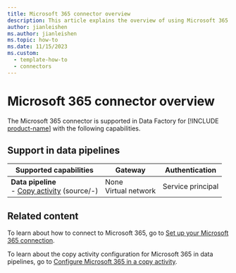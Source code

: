 ```yaml
---
title: Microsoft 365 connector overview
description: This article explains the overview of using Microsoft 365.
author: jianleishen
ms.author: jianleishen
ms.topic: how-to
ms.date: 11/15/2023
ms.custom:
  - template-how-to
  - connectors
---
```


# Microsoft 365 connector overview

The Microsoft 365 connector is supported in Data Factory for [!INCLUDE [product-name](../includes/product-name.md)] with the following capabilities.

## Support in data pipelines

| Supported capabilities| Gateway | Authentication|
|---------| --------| --------|
| **Data pipeline**<br>- [Copy activity](connector-microsoft-365-copy-activity.md) (source/-)      |None<br> Virtual network |Service principal |

## Related content

To learn about how to connect to Microsoft 365, go to [Set up your Microsoft 365 connection](connector-microsoft-365.md).

To learn about the copy activity configuration for Microsoft 365 in data pipelines, go to [Configure Microsoft 365 in a copy activity](connector-microsoft-365-copy-activity.md).
